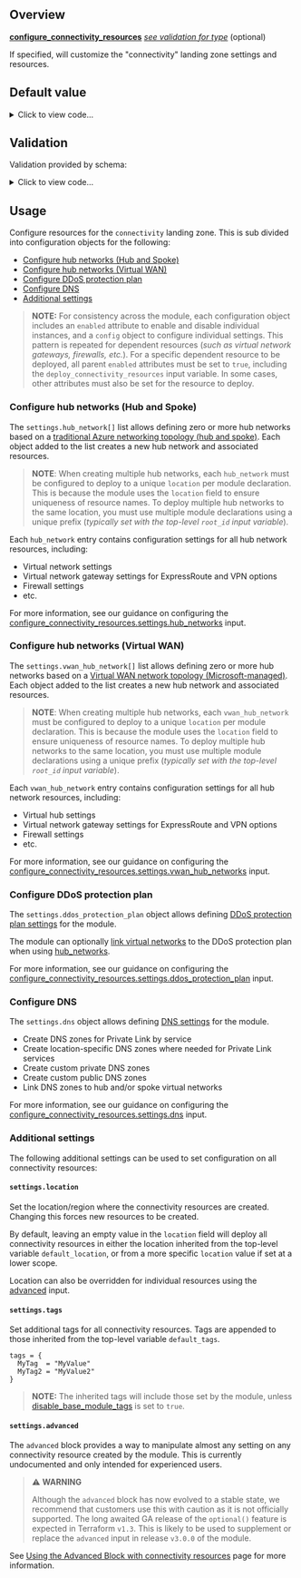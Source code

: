 <!-- markdownlint-disable first-line-h1 -->
## Overview

[**configure_connectivity_resources**](#overview) [*see validation for type*](#validation) (optional)

If specified, will customize the "connectivity" landing zone settings and resources.

## Default value

<!-- markdownlint-disable-next-line no-inline-html -->
<details><summary>Click to view code...</summary>

```hcl
{
  settings = {
    hub_networks = [
      {
        enabled = true
        config = {
          address_space                = ["10.100.0.0/16", ]
          location                     = ""
          link_to_ddos_protection_plan = false
          dns_servers                  = []
          bgp_community                = ""
          subnets                      = []
          virtual_network_gateway = {
            enabled = false
            config = {
              address_prefix           = "10.100.1.0/24"
              gateway_sku_expressroute = "ErGw2AZ"
              gateway_sku_vpn          = "VpnGw3"
              advanced_vpn_settings = {
                enable_bgp                       = null
                active_active                    = null
                private_ip_address_allocation    = ""
                default_local_network_gateway_id = ""
                vpn_client_configuration         = []
                bgp_settings                     = []
                custom_route                     = []
              }
            }
          }
          azure_firewall = {
            enabled = false
            config = {
              address_prefix                = "10.100.0.0/24"
              enable_dns_proxy              = true
              dns_servers                   = []
              sku_tier                      = ""
              base_policy_id                = ""
              private_ip_ranges             = []
              threat_intelligence_mode      = ""
              threat_intelligence_allowlist = []
              availability_zones = {
                zone_1 = true
                zone_2 = true
                zone_3 = true
              }
            }
          }
          spoke_virtual_network_resource_ids      = []
          enable_outbound_virtual_network_peering = false
          enable_hub_network_mesh_peering         = false
        }
      },
    ]
    vwan_hub_networks = [
      {
        enabled = false
        config = {
          address_prefix = "10.200.0.0/22"
          location       = ""
          sku            = ""
          routes         = []
          expressroute_gateway = {
            enabled = false
            config = {
              scale_unit = 1
            }
          }
          vpn_gateway = {
            enabled = false
            config = {
              bgp_settings       = []
              routing_preference = ""
              scale_unit         = 1
            }
          }
          azure_firewall = {
            enabled = false
            config = {
              enable_dns_proxy              = false
              dns_servers                   = []
              sku_tier                      = "Standard"
              base_policy_id                = ""
              private_ip_ranges             = []
              threat_intelligence_mode      = ""
              threat_intelligence_allowlist = []
              availability_zones = {
                zone_1 = true
                zone_2 = true
                zone_3 = true
              }
            }
          }
          spoke_virtual_network_resource_ids = []
          enable_virtual_hub_connections     = false
        }
      },
    ]
    ddos_protection_plan = {
      enabled = false
      config = {
        location = ""
      }
    }
    dns = {
      enabled = true
      config = {
        location = ""
        enable_private_link_by_service = {
          azure_automation_webhook             = true
          azure_automation_dscandhybridworker  = true
          azure_sql_database_sqlserver         = true
          azure_synapse_analytics_sqlserver    = true
          azure_synapse_analytics_sql          = true
          storage_account_blob                 = true
          storage_account_table                = true
          storage_account_queue                = true
          storage_account_file                 = true
          storage_account_web                  = true
          azure_data_lake_file_system_gen2     = true
          azure_cosmos_db_sql                  = true
          azure_cosmos_db_mongodb              = true
          azure_cosmos_db_cassandra            = true
          azure_cosmos_db_gremlin              = true
          azure_cosmos_db_table                = true
          azure_database_for_postgresql_server = true
          azure_database_for_mysql_server      = true
          azure_database_for_mariadb_server    = true
          azure_key_vault                      = true
          azure_kubernetes_service_management  = true
          azure_search_service                 = true
          azure_container_registry             = true
          azure_app_configuration_stores       = true
          azure_backup                         = true
          azure_site_recovery                  = true
          azure_event_hubs_namespace           = true
          azure_service_bus_namespace          = true
          azure_iot_hub                        = true
          azure_relay_namespace                = true
          azure_event_grid_topic               = true
          azure_event_grid_domain              = true
          azure_web_apps_sites                 = true
          azure_machine_learning_workspace     = true
          signalr                              = true
          azure_monitor                        = true
          cognitive_services_account           = true
          azure_file_sync                      = true
          azure_data_factory                   = true
          azure_data_factory_portal            = true
          azure_cache_for_redis                = true
        }
        private_link_locations                                 = []
        public_dns_zones                                       = []
        private_dns_zones                                      = []
        enable_private_dns_zone_virtual_network_link_on_hubs   = true
        enable_private_dns_zone_virtual_network_link_on_spokes = true
      }
    }
  }
  location = null
  tags     = null
  advanced = null
}
```

</details>

## Validation

Validation provided by schema:

<!-- markdownlint-disable-next-line no-inline-html -->
<details><summary>Click to view code...</summary>

```hcl
object({
  settings = object({
    hub_networks = list(
      object({
        enabled = bool
        config = object({
          address_space                = list(string)
          location                     = string
          link_to_ddos_protection_plan = bool
          dns_servers                  = list(string)
          bgp_community                = string
          subnets = list(
            object({
              name                      = string
              address_prefixes          = list(string)
              network_security_group_id = string
              route_table_id            = string
            })
          )
          virtual_network_gateway = object({
            enabled = bool
            config = object({
              address_prefix           = string
              gateway_sku_expressroute = string
              gateway_sku_vpn          = string
              advanced_vpn_settings = object({
                enable_bgp                       = bool
                active_active                    = bool
                private_ip_address_allocation    = string
                default_local_network_gateway_id = string
                vpn_client_configuration = list(
                  object({
                    address_space = list(string)
                    aad_tenant    = string
                    aad_audience  = string
                    aad_issuer    = string
                    root_certificate = list(
                      object({
                        name             = string
                        public_cert_data = string
                      })
                    )
                    revoked_certificate = list(
                      object({
                        name             = string
                        public_cert_data = string
                      })
                    )
                    radius_server_address = string
                    radius_server_secret  = string
                    vpn_client_protocols  = list(string)
                    vpn_auth_types        = list(string)
                  })
                )
                bgp_settings = list(
                  object({
                    asn         = number
                    peer_weight = number
                    peering_addresses = list(
                      object({
                        ip_configuration_name = string
                        apipa_addresses       = list(string)
                      })
                    )
                  })
                )
                custom_route = list(
                  object({
                    address_prefixes = list(string)
                  })
                )
              })
            })
          })
          azure_firewall = object({
            enabled = bool
            config = object({
              address_prefix                = string
              enable_dns_proxy              = bool
              dns_servers                   = list(string)
              sku_tier                      = string
              base_policy_id                = string
              private_ip_ranges             = list(string)
              threat_intelligence_mode      = string
              threat_intelligence_allowlist = list(string)
              availability_zones = object({
                zone_1 = bool
                zone_2 = bool
                zone_3 = bool
              })
            })
          })
          spoke_virtual_network_resource_ids      = list(string)
          enable_outbound_virtual_network_peering = bool
          enable_hub_network_mesh_peering         = bool
        })
      })
    )
    vwan_hub_networks = list(
      object({
        enabled = bool
        config = object({
          address_prefix = string
          location       = string
          sku            = string
          routes = list(
            object({
              address_prefixes    = list(string)
              next_hop_ip_address = string
            })
          )
          expressroute_gateway = object({
            enabled = bool
            config = object({
              scale_unit = number
            })
          })
          vpn_gateway = object({
            enabled = bool
            config = object({
              bgp_settings = list(
                object({
                  asn         = number
                  peer_weight = number
                  instance_0_bgp_peering_address = list(
                    object({
                      custom_ips = list(string)
                    })
                  )
                  instance_1_bgp_peering_address = list(
                    object({
                      custom_ips = list(string)
                    })
                  )
                })
              )
              routing_preference = string
              scale_unit         = number
            })
          })
          azure_firewall = object({
            enabled = bool
            config = object({
              enable_dns_proxy              = bool
              dns_servers                   = list(string)
              sku_tier                      = string
              base_policy_id                = string
              private_ip_ranges             = list(string)
              threat_intelligence_mode      = string
              threat_intelligence_allowlist = list(string)
              availability_zones = object({
                zone_1 = bool
                zone_2 = bool
                zone_3 = bool
              })
            })
          })
          spoke_virtual_network_resource_ids = list(string)
          enable_virtual_hub_connections     = bool
        })
      })
    )
    ddos_protection_plan = object({
      enabled = bool
      config = object({
        location = string
      })
    })
    dns = object({
      enabled = bool
      config = object({
        location = string
        enable_private_link_by_service = object({
          azure_automation_webhook             = bool
          azure_automation_dscandhybridworker  = bool
          azure_sql_database_sqlserver         = bool
          azure_synapse_analytics_sqlserver    = bool
          azure_synapse_analytics_sql          = bool
          storage_account_blob                 = bool
          storage_account_table                = bool
          storage_account_queue                = bool
          storage_account_file                 = bool
          storage_account_web                  = bool
          azure_data_lake_file_system_gen2     = bool
          azure_cosmos_db_sql                  = bool
          azure_cosmos_db_mongodb              = bool
          azure_cosmos_db_cassandra            = bool
          azure_cosmos_db_gremlin              = bool
          azure_cosmos_db_table                = bool
          azure_database_for_postgresql_server = bool
          azure_database_for_mysql_server      = bool
          azure_database_for_mariadb_server    = bool
          azure_key_vault                      = bool
          azure_kubernetes_service_management  = bool
          azure_search_service                 = bool
          azure_container_registry             = bool
          azure_app_configuration_stores       = bool
          azure_backup                         = bool
          azure_site_recovery                  = bool
          azure_event_hubs_namespace           = bool
          azure_service_bus_namespace          = bool
          azure_iot_hub                        = bool
          azure_relay_namespace                = bool
          azure_event_grid_topic               = bool
          azure_event_grid_domain              = bool
          azure_web_apps_sites                 = bool
          azure_machine_learning_workspace     = bool
          signalr                              = bool
          azure_monitor                        = bool
          cognitive_services_account           = bool
          azure_file_sync                      = bool
          azure_data_factory                   = bool
          azure_data_factory_portal            = bool
          azure_cache_for_redis                = bool
        })
        private_link_locations                                 = list(string)
        public_dns_zones                                       = list(string)
        private_dns_zones                                      = list(string)
        enable_private_dns_zone_virtual_network_link_on_hubs   = bool
        enable_private_dns_zone_virtual_network_link_on_spokes = bool
      })
    })
  })
  location = any
  tags     = any
  advanced = any
})
```

</details>

## Usage

Configure resources for the `connectivity` landing zone.
This is sub divided into configuration objects for the following:

- [Configure hub networks (Hub and Spoke)](#configure-hub-networks-hub-and-spoke)
- [Configure hub networks (Virtual WAN)](#configure-hub-networks-virtual-wan)
- [Configure DDoS protection plan](#configure-ddos-protection-plan)
- [Configure DNS](#configure-dns)
- [Additional settings](#additional-settings)

> **NOTE:**
> For consistency across the module, each configuration object includes an `enabled` attribute to enable and disable individual instances, and a `config` object to configure individual settings.
> This pattern is repeated for dependent resources (*such as virtual network gateways, firewalls, etc.*).
> For a specific dependent resource to be deployed, all parent `enabled` attributes must be set to `true`, including the `deploy_connectivity_resources` input variable.
> In some cases, other attributes must also be set for the resource to deploy.

### Configure hub networks (Hub and Spoke)

The `settings.hub_network[]` list allows defining zero or more hub networks based on a [traditional Azure networking topology (hub and spoke)][wiki_connectivity_resources_hub_and_spoke].
Each object added to the list creates a new hub network and associated resources.

> **NOTE**:
> When creating multiple hub networks, each `hub_network` must be configured to deploy to a unique `location` per module declaration.
> This is because the module uses the `location` field to ensure uniqueness of resource names.
> To deploy multiple hub networks to the same location, you must use multiple module declarations using a unique prefix (*typically set with the top-level `root_id` input variable*).

Each `hub_network` entry contains configuration settings for all hub network resources, including:

- Virtual network settings
- Virtual network gateway settings for ExpressRoute and VPN options
- Firewall settings
- etc.

For more information, see our guidance on configuring the [configure_connectivity_resources.settings.hub_networks][wiki_hub_networks_variable] input.

### Configure hub networks (Virtual WAN)

The `settings.vwan_hub_network[]` list allows defining zero or more hub networks based on a [Virtual WAN network topology (Microsoft-managed)][wiki_connectivity_resources_virtual_wan].
Each object added to the list creates a new hub network and associated resources.

> **NOTE**:
> When creating multiple hub networks, each `vwan_hub_network` must be configured to deploy to a unique `location` per module declaration.
> This is because the module uses the `location` field to ensure uniqueness of resource names.
> To deploy multiple hub networks to the same location, you must use multiple module declarations using a unique prefix (*typically set with the top-level `root_id` input variable*).

Each `vwan_hub_network` entry contains configuration settings for all hub network resources, including:

- Virtual hub settings
- Virtual network gateway settings for ExpressRoute and VPN options
- Firewall settings
- etc.

For more information, see our guidance on configuring the [configure_connectivity_resources.settings.vwan_hub_networks][wiki_vwan_hub_networks_variable] input.

### Configure DDoS protection plan

The `settings.ddos_protection_plan` object allows defining [DDoS protection plan settings][wiki_connectivity_resources_ddos] for the module.

The module can optionally [link virtual networks][wiki_link_virtual_networks] to the DDoS protection plan when using [hub_networks](#configure-hub-networks-hub-and-spoke).

For more information, see our guidance on configuring the [configure_connectivity_resources.settings.ddos_protection_plan][wiki_ddos_variable] input.

### Configure DNS

The `settings.dns` object allows defining [DNS settings][wiki_connectivity_resources_dns] for the module.

- Create DNS zones for Private Link by service
- Create location-specific DNS zones where needed for Private Link services
- Create custom private DNS zones
- Create custom public DNS zones
- Link DNS zones to hub and/or spoke virtual networks

For more information, see our guidance on configuring the [configure_connectivity_resources.settings.dns][wiki_dns_variable] input.

### Additional settings

The following additional settings can be used to set configuration on all connectivity resources:

#### `settings.location`

Set the location/region where the connectivity resources are created.
Changing this forces new resources to be created.

By default, leaving an empty value in the `location` field will deploy all connectivity resources in either the location inherited from the top-level variable `default_location`, or from a more specific `location` value if set at a lower scope.

Location can also be overridden for individual resources using the [advanced](#settingsadvanced) input.

#### `settings.tags`

Set additional tags for all connectivity resources.
Tags are appended to those inherited from the top-level variable `default_tags`.

```hcl
tags = {
  MyTag  = "MyValue"
  MyTag2 = "MyValue2"
}
```

> **NOTE:**
> The inherited tags will include those set by the module, unless [disable_base_module_tags][wiki_disable_base_module_tags] is set to `true`.

#### `settings.advanced`

The `advanced` block provides a way to manipulate almost any setting on any connectivity resource created by the module.
This is currently undocumented and only intended for experienced users.

> :warning: **WARNING**
>
> Although the `advanced` block has now evolved to a stable state, we recommend that customers use this with caution as it is not officially supported.
> The long awaited GA release of the `optional()` feature is expected in Terraform `v1.3`.
> This is likely to be used to supplement or replace the `advanced` input in release `v3.0.0` of the module.

See [Using the Advanced Block with connectivity resources][wiki_connectivity_advanced_block] page for more information.

[//]: # "************************"
[//]: # "INSERT LINK LABELS BELOW"
[//]: # "************************"

[wiki_ddos_variable]:                        %5BVariables%5D-configure_connectivity_resources.settings.ddos_protection_plan "Wiki - configure_connectivity_resources settings ddos"
[wiki_dns_variable]:                         %5BVariables%5D-configure_connectivity_resources.settings.dns "Wiki - configure_connectivity_resources settings dns"
[wiki_hub_networks_variable]:                %5BVariables%5D-configure_connectivity_resources.settings.hub_networks "Wiki - configure_connectivity_resources settings hub_networks"
[wiki_vwan_hub_networks_variable]:           %5BVariables%5D-configure_connectivity_resources.settings.vwan_hub_networks "Wiki - configure_connectivity_resources settings vwan_hub_networks"
[wiki_link_virtual_networks]:                %5BVariables%5D-configure_connectivity_resources.settings.hub_networks#configlinktoddosprotectionplan "Wiki - configure_connectivity_resources settings hub_networks config linktoddosprotectionplan"
[wiki_disable_base_module_tags]:             %5BVariables%5D-disable_base_module_tags "Instructions for how to use the disable_base_module_tags variable."
[wiki_connectivity_advanced_block]:          %5BVariables%5D-configure_connectivity_resources_advanced "Using the advanced block with connectivity resources"
[wiki_connectivity_resources_hub_and_spoke]: %5BUser-Guide%5D-Connectivity-Resources#traditional-azure-networking-topology-hub-and-spoke "Wiki - Connectivity resources - Traditional Azure networking topology (hub and spoke)"
[wiki_connectivity_resources_virtual_wan]:   %5BUser-Guide%5D-Connectivity-Resources#virtual-wan-network-topology-microsoft-managed "Wiki - Connectivity resources - Virtual WAN network topology (Microsoft-managed)"
[wiki_connectivity_resources_ddos]:          %5BUser-Guide%5D-Connectivity-Resources#ddos-protection-plan "Wiki - Connectivity resources - DDoS Protection plan"
[wiki_connectivity_resources_dns]:           %5BUser-Guide%5D-Connectivity-Resources#dns "Wiki - Connectivity resources - DNS"
